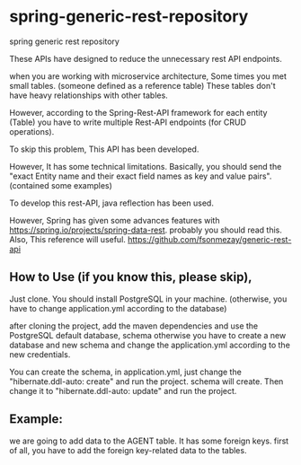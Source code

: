 # spring-generic-rest-repository
spring generic rest repository 

These APIs have designed to reduce the unnecessary rest API endpoints.

when you are working with microservice architecture,
Some times you met small tables. (someone defined as a reference table) 
These tables don't have heavy relationships with other tables.

 However, according to the Spring-Rest-API framework for each entity (Table) you have to write multiple Rest-API endpoints (for CRUD operations).

To skip this problem, This API has been developed.

However, It has some technical limitations.
Basically, you should send the "exact Entity name and their exact field names as key and value pairs". (contained some examples)

To develop this rest-API, java reflection has been  used.

However, Spring has given some advances features with https://spring.io/projects/spring-data-rest. probably you should read this.
Also, This reference will useful. https://github.com/fsonmezay/generic-rest-api

## How to Use (if you know this, please skip),

Just clone.
You should install PostgreSQL in your machine. (otherwise, you have to change application.yml according to the database)

after cloning the project, add the maven dependencies and use the PostgreSQL default database, schema otherwise you have to create a new database and new schema and change the application.yml according to the new credentials. 

You can create the schema, in application.yml,
just change the "hibernate.ddl-auto: create" and run the project. schema will create.
Then change it to "hibernate.ddl-auto: update" and run the project.

## Example:
we are going to add data to the AGENT table.
It has some foreign keys. first of all, you have to add the foreign key-related data to the tables.






